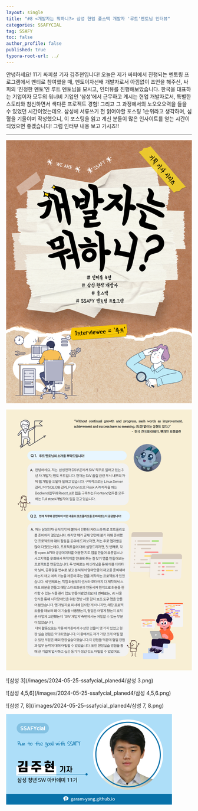 ```yaml
---
layout: single
title: "#8 <개발자는 뭐하니?> 삼성 현업 풀스택 개발자 '루트'멘토님 인터뷰"
categories: SSAFYCIAL
tag: SSAFY
toc: false
author_profile: false
published: true
typora-root-url: ../
---
```


안녕하세요! 11기 싸피셜 기자 김주현입니다! 오늘은 제가 싸피에서 진행되는 멘토링 프로그램에서 멘티로 참여했을 때, 멘토이자선배 개발자로서 아낌없이 조언을 해주신, 싸피의 ‘진정한 멘토’인 루트 멘토님을 모시고, 인터뷰를 진행해보았습니다. 한국을 대표하는 기업이자 모두의 워너비 기업인 ‘삼성’에서 근무하고 계시는 현업 개발자로서, 특별한 스토리와 참신하면서 색다른 프로젝트 경험! 그리고 그 과정에서의 노오오오력을 들을 수 있었던 시간이었는데요. 삼성에 서류쓰기 전 읽어야할 포스팅 1순위라고 생각하며, 심혈을 기울이며 작성했으니, 이 포스팅을 읽고 계신 분들이 많은 인사이트를 얻는 시간이 되었으면 좋겠습니다! 그럼 인터뷰 내용 보고 가시죠!!

---

![MayPlanned](/images/2024-05-25-ssafycial_planed4/MayPlanned.png)

![Root1](/images/2024-05-25-ssafycial_planed4/Root1.png)



![삼성 3](/images/2024-05-25-ssafycial_planed4/삼성 3.png)

![삼성 4,5,6](/images/2024-05-25-ssafycial_planed4/삼성 4,5,6.png)

![삼성 7, 8](/images/2024-05-25-ssafycial_planed4/삼성 7, 8.png)

<img src="/images/2024-03-24-ssafycial_planned2/11기_구미_김주현.png" alt="11기_구미_김주현" style="zoom:50%;" />
